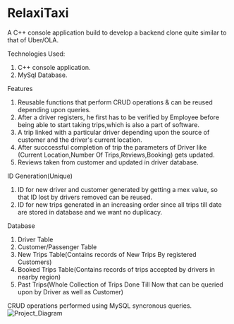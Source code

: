 # RelaxiTaxi
A C++ console application build to develop a backend clone quite similar to that of  Uber/OLA.

Technologies Used:
1. C++ console application.
2. MySql Database.

Features
1. Reusable functions that perform CRUD operations & can be reused depending upon queries.
2. After a driver registers, he first has to be verified by Employee before being able to start taking trips,which is also a part of software.
3. A trip linked with a particular driver depending upon the source of customer and the driver's current location.
4. After succcessful completion of trip the parameters of Driver like (Current Location,Number Of Trips,Reviews,Booking) gets updated.
5. Reviews taken from customer and updated in driver database.

ID Generation(Unique)
1. ID for new driver and customer generated by getting a mex value, so that ID lost by drivers removed can be reused.
2. ID for new trips generated in an increasing order since all trips till date are stored in database and we want no duplicacy.

Database
1. Driver Table
2. Customer/Passenger Table
3. New Trips Table(Contains records of New Trips By registered Customers)
4. Booked Trips Table(Contains records of trips accepted by drivers in nearby region)
5. Past Trips(Whole Collection of Trips Done Till Now that can be queried upon by Driver as well as Customer)

CRUD operations performed using MySQL syncronous queries.
![Project_Diagram](https://user-images.githubusercontent.com/40807530/143618205-bca99e5d-414d-48fc-94f6-43ea10e9d773.jpeg)
